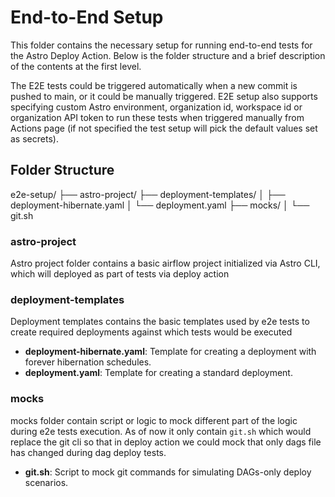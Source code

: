 # End-to-End Setup

This folder contains the necessary setup for running end-to-end tests for the Astro Deploy Action. Below is the folder structure and a brief description of the contents at the first level.

The E2E tests could be triggered automatically when a new commit is pushed to main, or it could be manually triggered. E2E setup also supports specifying custom Astro environment, organization id, workspace id or organization API token to run these tests when triggered manually from Actions page (if not specified the test setup will pick the default values set as secrets).

## Folder Structure

e2e-setup/
├── astro-project/
├── deployment-templates/
│ ├── deployment-hibernate.yaml
│ └── deployment.yaml
├── mocks/
│ └── git.sh

### astro-project

Astro project folder contains a basic airflow project initialized via Astro CLI, which will deployed as part of tests via deploy action

### deployment-templates

Deployment templates contains the basic templates used by e2e tests to create required deployments against which tests would be executed

- **deployment-hibernate.yaml**: Template for creating a deployment with forever hibernation schedules.
- **deployment.yaml**: Template for creating a standard deployment.

### mocks

mocks folder contain script or logic to mock different part of the logic during e2e tests execution.
As of now it only contain `git.sh` which would replace the git cli so that in deploy action we could mock that only dags file has changed during dag deploy tests.

- **git.sh**: Script to mock git commands for simulating DAGs-only deploy scenarios.
